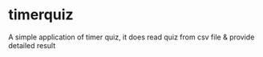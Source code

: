 # timerquiz
A simple application of timer quiz, it does read quiz from csv file &amp; provide detailed result
